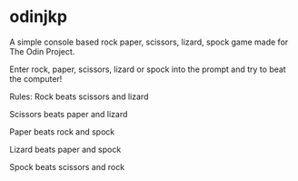 # odinjkp
A simple console based rock paper, scissors, lizard, spock game made for The Odin Project.

Enter rock, paper, scissors, lizard or spock into the prompt and try to beat the computer!

Rules: 
Rock beats scissors and lizard

Scissors beats paper and lizard

Paper beats rock and spock

Lizard beats paper and spock

Spock beats scissors and rock

